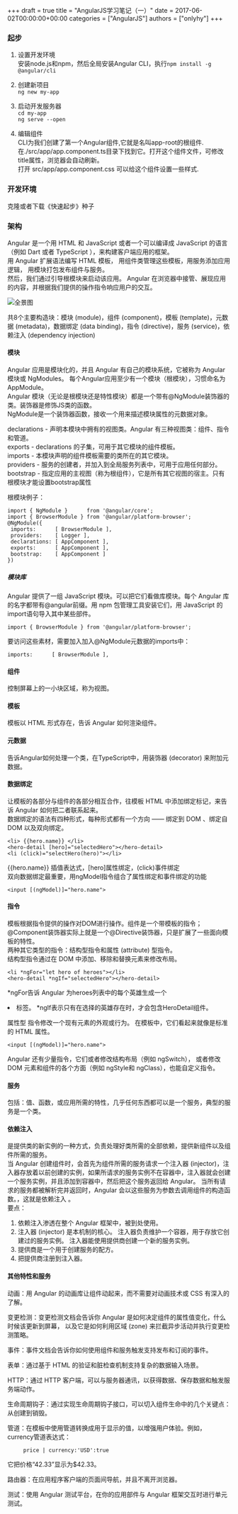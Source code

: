 +++
draft = true
title = "AngularJS学习笔记（一）"
date = 2017-06-02T00:00:00+00:00
categories = ["AngularJS"]
authors = ["onlyhy"]
+++

### 起步
1. 设置开发环境  
   安装node.js和npm，然后全局安装Angular CLI，执行`npm install -g @angular/cli`

2. 创建新项目  
   `ng new my-app`

3. 启动开发服务器  
   `cd my-app`  
   `ng serve --open`

4. 编辑组件  
   CLI为我们创建了第一个Angular组件,它就是名叫app-root的根组件.在./src/app/app.component.ts目录下找到它。打开这个组件文件，可修改title属性，浏览器会自动刷新。  
   打开 src/app/app.component.css 可以给这个组件设置一些样式.

### 开发环境   
   克隆或者下载《快速起步》种子  

### 架构  
   Angular 是一个用 HTML 和 JavaScript 或者一个可以编译成 JavaScript 的语言（例如 Dart 或者 TypeScript ），来构建客户端应用的框架。  
   用 Angular 扩展语法编写 HTML 模板， 用组件类管理这些模板，用服务添加应用逻辑， 用模块打包发布组件与服务。  
   然后，我们通过引导根模块来启动该应用。 Angular 在浏览器中接管、展现应用的内容，并根据我们提供的操作指令响应用户的交互。  

   ![全景图](C:\Users\YellowHappy\onlyhy.github.io\assets\angularjs.png)

   共8个主要构造块：模块 (module)，组件 (component)，模板 (template)，元数据 (metadata)，数据绑定 (data binding)，指令 (directive)，服务 (service)，依赖注入 (dependency injection)  

#### 模块  
   Angular 应用是模块化的，并且 Angular 有自己的模块系统，它被称为 Angular 模块或 NgModules。
   每个Angular应用至少有一个模块（根模块），习惯命名为AppModule。  
   Angular 模块（无论是根模块还是特性模块）都是一个带有@NgModule装饰器的类。装饰器是修饰JS类的函数。  
   NgModule是一个装饰器函数，接收一个用来描述模块属性的元数据对象。  

   declarations - 声明本模块中拥有的视图类。Angular 有三种视图类：组件、指令和管道。  
   exports - declarations 的子集，可用于其它模块的组件模板。  
   imports - 本模块声明的组件模板需要的类所在的其它模块。  
   providers - 服务的创建者，并加入到全局服务列表中，可用于应用任何部分。  
   bootstrap - 指定应用的主视图（称为根组件），它是所有其它视图的宿主。只有根模块才能设置bootstrap属性  

   根模块例子：

    import { NgModule }      from '@angular/core';
    import { BrowserModule } from '@angular/platform-browser';
    @NgModule({
     imports:      [ BrowserModule ],
     providers:    [ Logger ],
     declarations: [ AppComponent ],
     exports:      [ AppComponent ],
     bootstrap:    [ AppComponent ]
    })

##### 模块库  
   Angular 提供了一组 JavaScript 模块。可以把它们看做库模块。每个 Angular 库的名字都带有@angular前缀。用 npm 包管理工具安装它们，用 JavaScript 的import语句导入其中某些部件。
   
    import { BrowserModule } from '@angular/platform-browser';

   要访问这些素材，需要加入加入@NgModule元数据的imports中：  
    
    imports:      [ BrowserModule ],

#### 组件  
   控制屏幕上的一小块区域，称为视图。

#### 模板  
   模板以 HTML 形式存在，告诉 Angular 如何渲染组件。

#### 元数据  
   告诉Angular如何处理一个类，在TypeScript中，用装饰器 (decorator) 来附加元数据。  

#### 数据绑定  
   让模板的各部分与组件的各部分相互合作，往模板 HTML 中添加绑定标记，来告诉 Angular 如何把二者联系起来。  
   数据绑定的语法有四种形式，每种形式都有一个方向 —— 绑定到 DOM 、绑定自 DOM 以及双向绑定。  

    <li> {{hero.name}} </li>
    <hero-detail [hero]="selectedHero"></hero-detail>
    <li (click)="selectHero(hero)"></li>

   {{hero.name}}  插值表达式，[hero]属性绑定，(click)事件绑定  
   双向数据绑定最重要，用ngModel指令组合了属性绑定和事件绑定的功能  

    <input [(ngModel)]="hero.name">

#### 指令  
   模板根据指令提供的操作对DOM进行操作。组件是一个带模板的指令；@Component装饰器实际上就是一个@Directive装饰器，只是扩展了一些面向模板的特性。  
   两种其它类型的指令：结构型指令和属性 (attribute) 型指令。  
   结构型指令通过在 DOM 中添加、移除和替换元素来修改布局。  

    <li *ngFor="let hero of heroes"></li>
    <hero-detail *ngIf="selectedHero"></hero-detail>

   *ngFor告诉 Angular 为heroes列表中的每个英雄生成一个<li>标签。
   *ngIf表示只有在选择的英雄存在时，才会包含HeroDetail组件。  

   属性型 指令修改一个现有元素的外观或行为。 在模板中，它们看起来就像是标准的 HTML 属性。 

    <input [(ngModel)]="hero.name">

   Angular 还有少量指令，它们或者修改结构布局（例如 ngSwitch）， 或者修改 DOM 元素和组件的各个方面（例如 ngStyle和 ngClass），也能自定义指令。  

#### 服务
   包括：值、函数，或应用所需的特性，几乎任何东西都可以是一个服务，典型的服务是一个类。

#### 依赖注入
   是提供类的新实例的一种方式，负责处理好类所需的全部依赖，提供新组件以及组件所需的服务。  
   当 Angular 创建组件时，会首先为组件所需的服务请求一个注入器 (injector)，注入器存放着以前创建的实例，如果所请求的服务实例不在容器中，注入器就会创建一个服务实例，并且添加到容器中，然后把这个服务返回给 Angular。 当所有请求的服务都被解析完并返回时，Angular 会以这些服务为参数去调用组件的构造函数。，这就是依赖注入 。  
   要点：
   1. 依赖注入渗透在整个 Angular 框架中，被到处使用。
   2. 注入器 (injector) 是本机制的核心。
   注入器负责维护一个容器，用于存放它创建过的服务实例。
   注入器能使用提供商创建一个新的服务实例。
   3. 提供商是一个用于创建服务的配方。
   4. 把提供商注册到注入器。  

#### 其他特性和服务  
   动画：用 Angular 的动画库让组件动起来，而不需要对动画技术或 CSS 有深入的了解。

   变更检测：变更检测文档会告诉你 Angular 是如何决定组件的属性值变化，什么时候该更新到屏幕， 以及它是如何利用区域 (zone) 来拦截异步活动并执行变更检测策略。

   事件：事件文档会告诉你如何使用组件和服务触发支持发布和订阅的事件。

   表单：通过基于 HTML 的验证和脏检查机制支持复杂的数据输入场景。

   HTTP：通过 HTTP 客户端，可以与服务器通讯，以获得数据、保存数据和触发服务端动作。

   生命周期钩子：通过实现生命周期钩子接口，可以切入组件生命中的几个关键点：从创建到销毁。

   管道：在模板中使用管道转换成用于显示的值，以增强用户体验。例如，currency管道表达式：

         price | currency:'USD':true  

   它把价格“42.33”显示为$42.33。

   路由器：在应用程序客户端的页面间导航，并且不离开浏览器。

   测试：使用 Angular 测试平台，在你的应用部件与 Angular 框架交互时进行单元测试。








